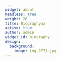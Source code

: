 ```yaml
---
widget: about
headless: true
weight: 20
title: Biographyaa
active: true
author: admin
widget_id: biography
design:
  background:
    image: img_2771.jpg
---
```

